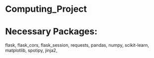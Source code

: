 # Computing_Project
 
# Necessary Packages:
flask,
flask_cors,
flask_session,
requests,
pandas,
numpy,
scikit-learn,
matplotlib,
spotipy,
jinja2,
